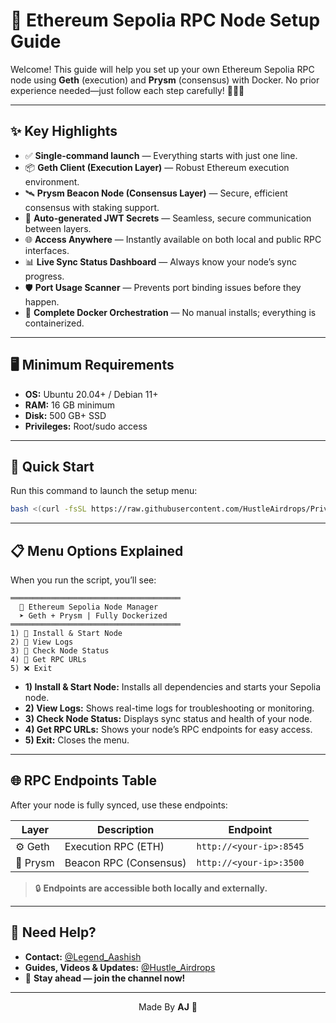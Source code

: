 # 🚀 Ethereum Sepolia RPC Node Setup Guide

Welcome! This guide will help you set up your own Ethereum Sepolia RPC node using **Geth** (execution) and **Prysm** (consensus) with Docker. No prior experience needed—just follow each step carefully! 🧑‍💻✨

---

## ✨ Key Highlights

- ✅ **Single-command launch** — Everything starts with just one line.
- 📦 **Geth Client (Execution Layer)** — Robust Ethereum execution environment.
- 🛰️ **Prysm Beacon Node (Consensus Layer)** — Secure, efficient consensus with staking support.
- 🔐 **Auto-generated JWT Secrets** — Seamless, secure communication between layers.
- 🌐 **Access Anywhere** — Instantly available on both local and public RPC interfaces.
- 📊 **Live Sync Status Dashboard** — Always know your node’s sync progress.
- 🛡️ **Port Usage Scanner** — Prevents port binding issues before they happen.
- 🐳 **Complete Docker Orchestration** — No manual installs; everything is containerized.

---

## 🖥️ Minimum Requirements

- **OS:** Ubuntu 20.04+ / Debian 11+
- **RAM:** 16 GB minimum
- **Disk:** 500 GB+ SSD
- **Privileges:** Root/sudo access

---

## 🚀 Quick Start

Run this command to launch the setup menu:

```bash
bash <(curl -fsSL https://raw.githubusercontent.com/HustleAirdrops/Private-RPC-For-Aztec/main/menu.sh)
```

---

## 📋 Menu Options Explained

When you run the script, you’ll see:

```
══════════════════════════════════════
  🧠 Ethereum Sepolia Node Manager
  ➤ Geth + Prysm | Fully Dockerized
══════════════════════════════════════
1) 🚀 Install & Start Node
2) 📜 View Logs
3) 📶 Check Node Status
4) 🔗 Get RPC URLs
5) ❌ Exit
```

- **1) Install & Start Node:** Installs all dependencies and starts your Sepolia node.
- **2) View Logs:** Shows real-time logs for troubleshooting or monitoring.
- **3) Check Node Status:** Displays sync status and health of your node.
- **4) Get RPC URLs:** Shows your node’s RPC endpoints for easy access.
- **5) Exit:** Closes the menu.

---

## 🌐 RPC Endpoints Table

After your node is fully synced, use these endpoints:

| Layer      | Description                    | Endpoint                        |
|------------|-------------------------------|----------------------------------|
| ⚙️ Geth    | Execution RPC (ETH)           | `http://<your-ip>:8545`          |
| 🔗 Prysm   | Beacon RPC (Consensus)        | `http://<your-ip>:3500`          |

> 🔒 **Endpoints are accessible both locally and externally.**

---

## 💬 Need Help?

- **Contact:** [@Legend_Aashish](https://t.me/Legend_Aashish)
- **Guides, Videos & Updates:** [@Hustle_Airdrops](https://t.me/Hustle_Airdrops)
- 🚀 **Stay ahead — join the channel now!**

---

<p align="center">
    Made By <b>AJ</b> 💖
</p>
